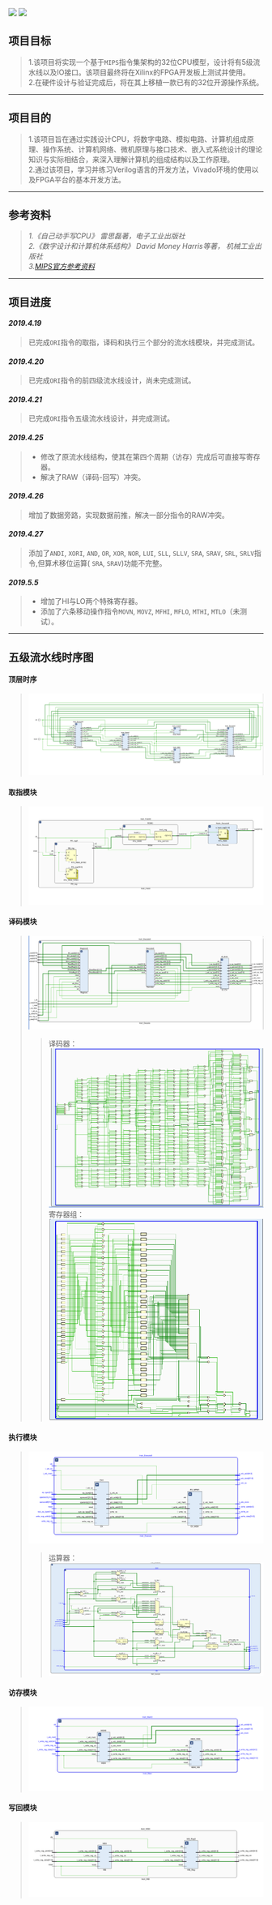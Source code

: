 ![](https://img.shields.io/badge/master-bjwang964-blue.svg
)  ![](https://img.shields.io/badge/compilation-catandmore-brightgreen.svg)

## **项目目标**
>1.该项目将实现一个基于`MIPS`指令集架构的32位CPU模型，设计将有5级流水线以及IO接口。该项目最终将在Xilinx的FPGA开发板上测试并使用。  
>2.在硬件设计与验证完成后，将在其上移植一款已有的32位开源操作系统。  
---- 
## **项目目的**
>1.该项目旨在通过实践设计CPU，将数字电路、模拟电路、计算机组成原理、操作系统、计算机网络、微机原理与接口技术、嵌入式系统设计的理论知识与实际相结合，来深入理解计算机的组成结构以及工作原理。  
>2.通过该项目，学习并练习Verilog语言的开发方法，Vivado环境的使用以及FPGA平台的基本开发方法。 
----
## **参考资料**
>*1.《自己动手写CPU》 雷思磊著，电子工业出版社*  
>*2.《数字设计和计算机体系结构》 David Money Harris等著， 机械工业出版社*  
>*3.[MIPS官方参考资料](https://www.mips.com/products/architectures/mips32-2/)*  
----
## **项目进度**
#### *2019.4.19*
> 已完成`ORI`指令的取指，译码和执行三个部分的流水线模块，并完成测试。 
#### *2019.4.20*
> 已完成`ORI`指令的前四级流水线设计，尚未完成测试。  
#### *2019.4.21*
> 已完成`ORI`指令五级流水线设计，并完成测试。  
#### *2019.4.25*
>* 修改了原流水线结构，使其在第四个周期（访存）完成后可直接写寄存器。  
>* 解决了RAW（译码-回写）冲突。 
#### *2019.4.26*
> 增加了数据旁路，实现数据前推，解决一部分指令的RAW冲突。
#### *2019.4.27*
> 添加了`ANDI`, `XORI`, `AND`, `OR`, `XOR`, `NOR`, `LUI`, `SLL`, `SLLV`, `SRA`, `SRAV`, `SRL`, `SRLV`指令,但算术移位运算( `SRA`, `SRAV`)功能不完整。
#### *2019.5.5*
>* 增加了HI与LO两个特殊寄存器。
>* 添加了六条移动操作指令`MOVN`, `MOVZ`, `MFHI`, `MFLO`, `MTHI`, `MTLO`（未测试）。
----
## **五级流水线时序图**
#### 顶层时序
>![顶层时序](https://github.com/bjwang964/MIPS/blob/master/Picture/five-pipeline.png)
#### 取指模块
>![取指模块](https://github.com/bjwang964/MIPS/blob/master/Picture/Instr_Fetch.PNG)
#### 译码模块
>![译码模块](https://github.com/bjwang964/MIPS/blob/master/Picture/Instr_Decode.PNG)
>>译码器：![译码器](https://github.com/bjwang964/MIPS/blob/master/Picture/Instr_Decode_Decoder.PNG)
>>寄存器组：![寄存器组](https://github.com/bjwang964/MIPS/blob/master/Picture/Instr_Decode_Regsiters.PNG)
#### 执行模块
>![执行模块](https://github.com/bjwang964/MIPS/blob/master/Picture/Instr_Execute.PNG)
>>运算器：![运算器](https://github.com/bjwang964/MIPS/blob/master/Picture/Instr_Execute_EX.PNG)
#### 访存模块
>![访存模块](https://github.com/bjwang964/MIPS/blob/master/Picture/Instr_Mem.PNG)
#### 写回模块
>![写回模块](https://github.com/bjwang964/MIPS/blob/master/Picture/Instr_WB.PNG)